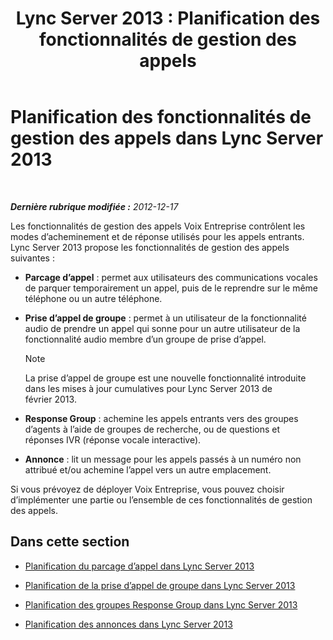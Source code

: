 ﻿---
title: 'Lync Server 2013 : Planification des fonctionnalités de gestion des appels'
TOCTitle: Planification des fonctionnalités de gestion des appels
ms:assetid: 5f557345-5a04-45d6-b274-c02dbfe41b33
ms:mtpsurl: https://technet.microsoft.com/fr-fr/library/Gg398421(v=OCS.15)
ms:contentKeyID: 49297361
ms.date: 05/20/2016
mtps_version: v=OCS.15
ms.translationtype: HT
---

# Planification des fonctionnalités de gestion des appels dans Lync Server 2013

 

_**Dernière rubrique modifiée :** 2012-12-17_

Les fonctionnalités de gestion des appels Voix Entreprise contrôlent les modes d’acheminement et de réponse utilisés pour les appels entrants. Lync Server 2013 propose les fonctionnalités de gestion des appels suivantes :

  - **Parcage d’appel** : permet aux utilisateurs des communications vocales de parquer temporairement un appel, puis de le reprendre sur le même téléphone ou un autre téléphone.

  - **Prise d’appel de groupe** : permet à un utilisateur de la fonctionnalité audio de prendre un appel qui sonne pour un autre utilisateur de la fonctionnalité audio membre d’un groupe de prise d’appel.
    
    > [!NOTE]  
    > La prise d’appel de groupe est une nouvelle fonctionnalité introduite dans les mises à jour cumulatives pour Lync Server 2013 de février 2013.

  - **Response Group** : achemine les appels entrants vers des groupes d’agents à l’aide de groupes de recherche, ou de questions et réponses IVR (réponse vocale interactive).

  - **Annonce** : lit un message pour les appels passés à un numéro non attribué et/ou achemine l’appel vers un autre emplacement.

Si vous prévoyez de déployer Voix Entreprise, vous pouvez choisir d’implémenter une partie ou l’ensemble de ces fonctionnalités de gestion des appels.

## Dans cette section

  - [Planification du parcage d’appel dans Lync Server 2013](lync-server-2013-planning-for-call-park.md)

  - [Planification de la prise d’appel de groupe dans Lync Server 2013](lync-server-2013-planning-for-group-call-pickup.md)

  - [Planification des groupes Response Group dans Lync Server 2013](lync-server-2013-planning-for-response-groups.md)

  - [Planification des annonces dans Lync Server 2013](lync-server-2013-planning-for-announcements.md)

